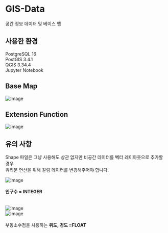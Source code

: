 # GIS-Data
 공간 정보 데이터 및 베이스 맵

## 사용한 환경
PostgreSQL 16 <br>
PostGIS 3.4.1 <br>
QGIS 3.34.4 <br>
Jupyter Notebook <br>


## Base Map
![image](https://github.com/yoohwanihn/GIS-Data/assets/73772238/f3077cbb-8559-4cb5-9334-b8a5fd6279c3)

## Extension Function
![image](https://github.com/yoohwanihn/GIS-Data/assets/73772238/7392f2e0-f2e3-42d0-957f-5423d3960a37)


## 유의 사항

Shape 파일은 그냥 사용해도 상관 없지만 비공간 데이터를 벡터 레이아웃으로 추가할 경우 <br>쿼리문 연산을 위해 칼럼 데이터를 변경해주어야 합니다.

![image](https://github.com/yoohwanihn/GIS-Data/assets/73772238/3f2848ab-9ad7-4032-8643-52eedd4a4c21)<br><br>
<b>인구수 = INTEGER</b><br><br><br>
![image](https://github.com/yoohwanihn/GIS-Data/assets/73772238/4d39b0f4-b87e-44c9-a9b8-6b3ac0bc26fa)<br>
![image](https://github.com/yoohwanihn/GIS-Data/assets/73772238/6c2fbc3e-c30c-4d66-be6c-9530b7047161)<br><br>
부동소수점을 사용하는 <b>위도, 경도 =FLOAT</b>
